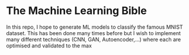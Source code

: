 # The Machine Learning Bible
In this repo, I hope to generate ML models to classify the famous MNIST dataset. This has been done many times before but I wish to implement many different techniques (CNN, GAN, Autoencoder,...) where each are optimised and validated to the max
